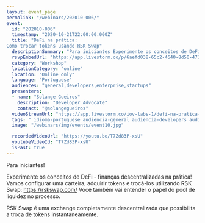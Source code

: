 ```yaml
---
layout: event_page
permalink: "/webinars/202010-006/"
event:
  id: "202010-006"
  timestamp: "2020-10-21T22:00:00.000Z"
  title: "DeFi na prática:
Como trocar tokens usando RSK Swap"
  descriptionSummary: "Para iniciantes Experimente os conceitos de DeFi - finan as descentralizadas na pr tica Vamos configurar uma carteira, adquirir tokens e tr…"
  rsvpEmbedUrl: "https://app.livestorm.co/p/6aefd038-65c2-4640-8d50-471b37d0cb24/form"
  category: "Workshop"
  locationCategory: "online"
  location: "Online only"
  language: "Portuguese"
  audiences: "general,developers,enterprise,startups"
  presenters:
  - name: "Solange Gueiros"
    description: "Developer Advocate"
    contact: "@solangegueiros"
  videoStreamUrl: "https://app.livestorm.co/iov-labs-1/defi-na-pratica-como-trocar-tokens-usando-rskswap"
  tags: " idioma-portuguese audiencia-general audiencia-developers audiencia-enterprise audiencia-startups"
  image: "/webinars/img/events/event10.jpg"

  recordedVideoUrl: "https://youtu.be/T7Zd83P-xsU"
  youtubeVideoId: "T7Zd83P-xsU"
  isPast: true
---
```



Para iniciantes!

Experimente os conceitos de DeFi - finanças descentralizadas na prática! 
Vamos configurar uma carteira, adquirir tokens e trocá-los utilizando RSK Swap: https://rskswap.com/
Você também vai entender o papel do pool de liquidez no processo.

RSK Swap é uma exchange completamente descentralizada que possibilita a troca de tokens instantaneamente.

